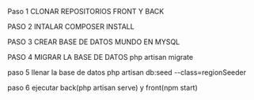  Paso 1 CLONAR REPOSITORIOS FRONT Y BACK
 
 PASO 2 INTALAR COMPOSER INSTALL
 
 PASO 3 CREAR BASE DE DATOS MUNDO EN MYSQL
 
 PASO 4 MIGRAR LA BASE DE DATOS php artisan migrate
 
 paso 5 llenar la base de datos php artisan db:seed --class=regionSeeder
 
 paso 6 ejecutar back(php artisan serve) y front(npm start)
